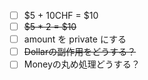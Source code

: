 - [ ] $5 + 10CHF = $10
- [ ] ~~$5 * 2 = $10~~
- [ ] amount を private にする
- [ ] ~~Dollarの副作用をどうする？~~
- [ ] Moneyの丸め処理どうする？